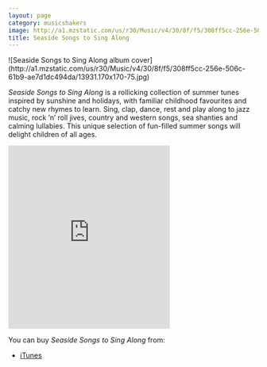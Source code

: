 ```yaml
---
layout: page
category: musicshakers
image: http://a1.mzstatic.com/us/r30/Music/v4/30/8f/f5/308ff5cc-256e-506c-61b9-ae7d1dc494da/13931.170x170-75.jpg
title: Seaside Songs to Sing Along
---
```


<aside class="inset right">
![Seaside Songs to Sing Along album cover](http://a1.mzstatic.com/us/r30/Music/v4/30/8f/f5/308ff5cc-256e-506c-61b9-ae7d1dc494da/13931.170x170-75.jpg)
</aside>

*Seaside Songs to Sing Along* is a rollicking collection of summer tunes inspired by sunshine and holidays,  with familiar childhood favourites and catchy new rhymes to learn. Sing, clap, dance, rest and play along to jazz music, rock ’n’ roll jives, country and western songs, sea shanties and calming lullabies. This unique selection of fun-filled summer songs will delight children of all ages.

<iframe src="https://widgets.itunes.apple.com/widget.html?c=gb&brc=FFFFFF&blc=FFFFFF&trc=FFFFFF&tlc=FFFFFF&d=&t=&m=music&e=album&w=325&h=370&ids=893186379&wt=discovery&partnerId=&affiliate_id=&at=&ct=" frameborder=0 style="overflow-x:hidden;overflow-y:hidden;width:325px;height: 370px;border:0px"></iframe>

You can buy *Seaside Songs to Sing Along* from:

- [iTunes](https://itunes.apple.com/gb/album/seaside-songs-to-sing-along/id893186379)
